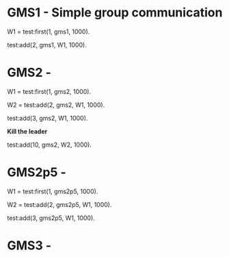 # GMS1 - Simple group communication

W1 = test:first(1, gms1, 1000).

test:add(2, gms1, W1, 1000).

# GMS2 -

W1 = test:first(1, gms2, 1000).

W2 = test:add(2, gms2, W1, 1000).

test:add(3, gms2, W1, 1000).

**Kill the leader**

test:add(10, gms2, W2, 1000).

# GMS2p5 -

W1 = test:first(1, gms2p5, 1000).

W2 = test:add(2, gms2p5, W1, 1000).

test:add(3, gms2p5, W1, 1000).




# GMS3 -